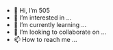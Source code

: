 - 👋 Hi, I’m 505
- 👀 I’m interested in ...
- 🌱 I’m currently learning ...
- 💞️ I’m looking to collaborate on ...
- 📫 How to reach me ...

<!---
505q/505q is a ✨ special ✨ repository because its `README.md` (this file) appears on your GitHub profile.
You can click the Preview link to take a look at your changes.
--->
